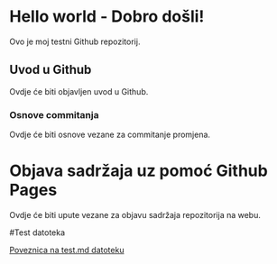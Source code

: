 # Hello world - Dobro došli!
Ovo je moj testni Github repozitorij.

## Uvod u Github

Ovdje će biti objavljen uvod u Github.

### Osnove commitanja

Ovdje će biti osnove vezane za commitanje promjena.

# Objava sadržaja uz pomoć Github Pages

Ovdje će biti upute vezane za objavu sadržaja repozitorija na webu.

#Test datoteka

[Poveznica na test.md datoteku](test.md)

